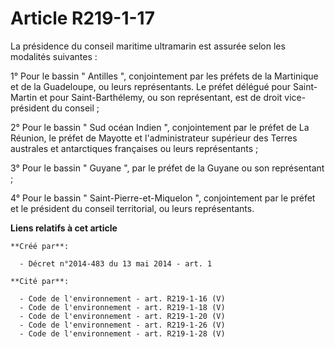 # Article R219-1-17

La présidence du conseil maritime ultramarin est assurée selon les modalités suivantes :

1° Pour le bassin " Antilles ", conjointement par les préfets de la Martinique et de la Guadeloupe, ou leurs représentants.
Le préfet délégué pour Saint-Martin et pour Saint-Barthélemy, ou son représentant, est de droit vice-président du conseil ;

2° Pour le bassin " Sud océan Indien ", conjointement par le préfet de La Réunion, le préfet de Mayotte et l'administrateur
supérieur des Terres australes et antarctiques françaises ou leurs représentants ;

3° Pour le bassin " Guyane ", par le préfet de la Guyane ou son représentant ;

4° Pour le bassin " Saint-Pierre-et-Miquelon ", conjointement par le préfet et le président du conseil territorial, ou leurs
représentants.

**Liens relatifs à cet article**

	**Créé par**:

	  - Décret n°2014-483 du 13 mai 2014 - art. 1

	**Cité par**:

	  - Code de l'environnement - art. R219-1-16 (V)
	  - Code de l'environnement - art. R219-1-18 (V)
	  - Code de l'environnement - art. R219-1-20 (V)
	  - Code de l'environnement - art. R219-1-26 (V)
	  - Code de l'environnement - art. R219-1-28 (V)
